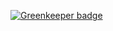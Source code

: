 

[![Greenkeeper badge](https://badges.greenkeeper.io/jbenswood/my-js-app.svg)](https://greenkeeper.io/)